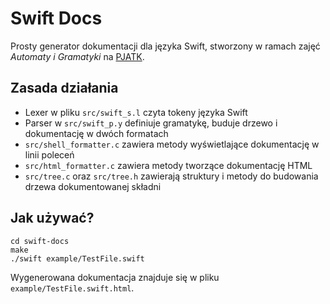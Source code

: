 # Swift Docs

Prosty generator dokumentacji dla języka Swift, stworzony w ramach zajęć *Automaty i Gramatyki* na [PJATK](http://pja.edu.pl/).

## Zasada działania

* Lexer w pliku `src/swift_s.l` czyta tokeny języka Swift
* Parser w `src/swift_p.y` definiuje gramatykę, buduje drzewo i dokumentację w dwóch formatach
* `src/shell_formatter.c` zawiera metody wyświetlające dokumentację w linii poleceń
* `src/html_formatter.c` zawiera metody tworzące dokumentację HTML
* `src/tree.c` oraz `src/tree.h` zawierają struktury i metody do budowania drzewa dokumentowanej składni

## Jak używać?

```
cd swift-docs
make
./swift example/TestFile.swift
```

Wygenerowana dokumentacja znajduje się w pliku `example/TestFile.swift.html`.
